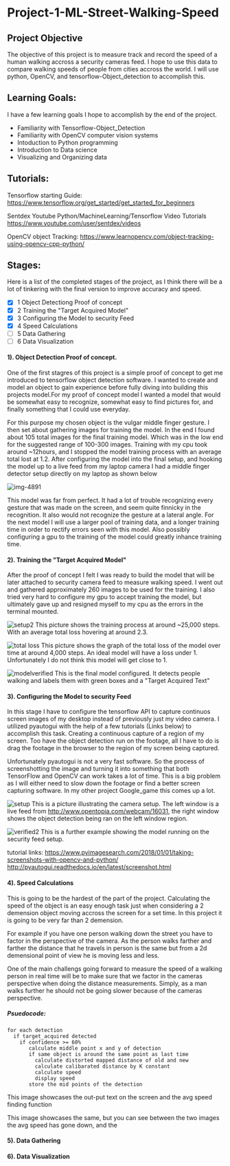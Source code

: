 # Project-1-ML-Street-Walking-Speed

## Project Objective

The objective of this project is to measure track and record the speed of a human walking accross a security cameras feed. I hope to use this data to compare walking speeds of people from cities accross the world. I will use python, OpenCV, and tensorflow-Object_detection to accomplish this. 

## Learning Goals:
I have a few learning goals I hope to accomplish by the end of the project.

* Familiarity with Tensorflow-Object_Detection
* Familiarity with OpenCV computer vision systems
* Intoduction to Python programming
* Introduction to Data science
* Visualizing and Organizing data

## Tutorials:

Tensorflow starting Guide:
https://www.tensorflow.org/get_started/get_started_for_beginners

Sentdex Youtube Python/MachineLearning/Tensorflow Video Tutorials
https://www.youtube.com/user/sentdex/videos

OpenCV object Tracking:
https://www.learnopencv.com/object-tracking-using-opencv-cpp-python/

## Stages:

Here is a list of the completed stages of the project, as I think there will be a lot of tinkering with the final version to improve accuracy and speed.

- [X] 1 Object Detectiong Proof of concept
- [X] 2 Training the "Target Acquired Model"
- [X] 3 Configuring the Model to security Feed
- [X] 4 Speed Calculations
- [ ] 5 Data Gathering
- [ ] 6 Data Visualization

#### 1). Object Detection Proof of concept.

 One of the first stagres of this project is a simple proof of concept to get me introduced to tensorflow object detection software. I wanted to create and model an object to gain experience before fully diving into building this projects model.For my proof of concept model I wanted a model that would be somewhat easy to recognize, somewhat easy to find pictures for, and finally something that I could use everyday.

 For this purpose my chosen object is the vulgar middle finger gesture. I then set about gathering images for training the model. In the end I found about 105 total images for the final training model. Which was in the low end for the suggested range of 100-300 images. Training with my cpu took around ~12hours, and I stopped the model training process with an average total lost at 1.2. After configuring the model into the final setup, and hooking the model up to a live feed from my laptop camera I had a middle finger detector setup directly on my laptop as shown below
 
 ![img-4891](https://user-images.githubusercontent.com/36031736/36290636-e6001000-12f8-11e8-9004-892dac6521c6.jpg)

    
 This model was far from perfect. It had a lot of trouble recognizing every gesture that was made on the screen, and seem quite finnicky in the recognition. It also would not recognize the gesture at a lateral angle. For the next model I will use a larger pool of training data, and a longer training time in order to rectify errors seen with this model. Also possibly configuring a gpu to the training of the model could greatly inhance training time.
 

#### 2). Training the "Target Acquired Model"

 After the proof of concept I felt I was ready to build the model that will be later attached to security camera feed to measure walking speed. I went out and gathered approximately 260 images to be used for the training. I also tried very hard to configure my gpu to accept training the model, but ultimately gave up and resigned myself to my cpu as the errors in the terminal mounted. 
 
![setup2](https://user-images.githubusercontent.com/36031736/36138225-15b276b0-10cb-11e8-8ae7-2acd0d7707e5.png)
This picture shows the training process at around ~25,000 steps. With an average total loss hovering at around 2.3.


![total loss](https://user-images.githubusercontent.com/36031736/36138060-83028080-10ca-11e8-876c-57f5affb4693.png)
This picture shows the graph of the total loss of the model over time at around 4,000 steps. An ideal model will have a loss under 1. Unfortunately I do not think this model will get close to 1.
 
 
![modelverified](https://user-images.githubusercontent.com/36031736/36290640-ec6d3f30-12f8-11e8-92e7-8729d9262ff7.png)
This is the final model configured. It detects people walking and labels them with green boxes and a "Target Acquired Text"
    

    
#### 3). Configuring the Model to security Feed

In this stage I have to configure the tensorflow API to capture continuos screen images of my desktop instead of previously just my video camera. I utilized pyautogui with the help of a few tutorials (Links below) to accomplish this task. Creating a continuous capture of a region of my screen. Too have the object detection run on the footage, all I have to do is drag the footage in the browser to the region of my screen being captured. 

Unfortunately pyautogui is not a very fast software. So the process of screenshotting the image and turning it into something that both TensorFlow and OpenCV can work takes a lot of time. This is a big problem as I will either need to slow down the footage or find a better screen capturing software. In my other project Google_game this comes up a lot.


![setup](https://user-images.githubusercontent.com/36031736/36137783-4fc789a0-10c9-11e8-814a-bd863d1f96e9.png)
This is a picture illustrating the camera setup. The left window is a live feed from http://www.opentopia.com/webcam/16031,
the right window shows the object detection being ran on the left window region.  


![verified2](https://user-images.githubusercontent.com/36031736/36290642-eecb8304-12f8-11e8-94e1-0cf806d82ce9.png)
This is a further example showing the model running on the security feed setup. 


tutorial links:
https://www.pyimagesearch.com/2018/01/01/taking-screenshots-with-opencv-and-python/
http://pyautogui.readthedocs.io/en/latest/screenshot.html

#### 4). Speed Calculations
This is going to be the hardest of the part of the project. Calculating the speed of the object is an easy enough task just when considering a 2 demension object moving accross the screen for a set time. In this project it is going to be very far than 2 demension. 

For example if you have one person walking down the street you have to factor in the perspective of the camera. As the person walks farther and farther the distance that he travels in person is the same but from a 2d demensional point of view he is moving less and less. 

One of the main challengs going forward to measure the speed of a walking person in real time will be to make sure that we factor in the cameras perspective when doing the distance measurements. Simply, as a man walks further he should not be going slower because of the cameras perspective.

##### Psuedocode:
```
for each detection    
  if target_acquired detected  
    if confidence >= 60%  
       calculate middle point x and y of detection  
       if same object is around the same point as last time  
         calculate distorted mapped distance of old and new  
         calculate calibarated distance by K constant  
         calculate speed  
         display speed  
       store the mid points of the detection 
```
This image showcases the out-put text on the screen and the avg speed finding function

This image showcases the same, but you can see between the two images the avg speed has gone down, and the 
#### 5). Data Gathering

#### 6). Data Visualization
    
    
